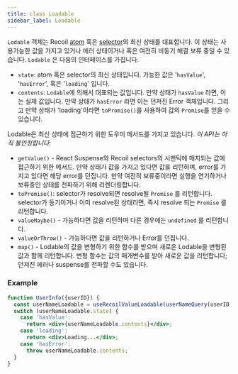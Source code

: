 ```yaml
---
title: class Loadable
sidebar_label: Loadable
---
```


`Lodable` 객체는 Recoil [atom](/docs/api-reference/core/atom) 혹은 [selector](/docs/api-reference/core/selector)의 최신 상태를 대표합니다. 이 상태는 사용가능한 값을 가지고 있거나 에러 상태이거나 혹은 여전히 비동기 해결 보류 중일 수 있습니다. `Lodable` 은 다음의 인터페이스를 가집니다.

- `state`: atom 혹은 selector의 최신 상태입니다. 가능한 값은 '`hasValue`', '`hasError`', 혹은 '`loading`' 입니다.
- `contents`: `Lodable`에 의해서 대표되는 값입니다. 만약 상태가 `hasValue` 라면, 이는 실제 값입니다. 만약 상태가 `hasError` 라면 이는 던져진 Error 객체입니다. 그리고 만약 상태가 'loading'이라면 `toPromise()`를 사용하여 값의 `Promise`를 얻을 수 있습니다.

Lodable은 최신 상태에 접근하기 위한 도우미 메서드를 가지고 있습니다. *이 API는 아직 불안정합니다:*

- `getValue()` - React Suspense와 Recoil selectors의 시맨틱에 매치되는 값에 접근하기 위한 메서드. 만약 상태가 값을 가지고 있다면 값을 리턴하며, error를 가지고 있다면 해당 error를 던집니다. 만약 여전히 보류중이라면 실행을 연기하거나 보류중인 상태를 전파하기 위해 리렌더링합니다.
- `toPromise()`: selector가 resolve되면 resolve될 `Promise` 를 리턴합니다. selector가 동기이거나 이미 resolve된 상태라면, 즉시 resolve 되는 `Promise` 를 리턴합니다.
- `valueMaybe()` - 가능하다면 값을 리턴하며 다른 경우에는 `undefined` 를 리턴합니다.
- `valueOrThrow()` - 가능하다면 값을 리턴하거나 Error를 던집니다.
- `map()` - Lodable의 값을 변형하기 위한 함수를 받으며 새로운 Lodable을 변형된 값과 함께 리턴합니다. 변형 함수는 값의 매개변수를 받아 새로운 값을 리턴합니다; 던져진 에러나 suspense를 전파할 수도 있습니다.

### Example

```jsx
function UserInfo({userID}) {
  const userNameLoadable = useRecoilValueLoadable(userNameQuery(userID));
  switch (userNameLoadable.state) {
    case 'hasValue':
      return <div>{userNameLoadable.contents}</div>;
    case 'loading':
      return <div>Loading...</div>;
    case 'hasError':
      throw userNameLoadable.contents;
  }
}
```

